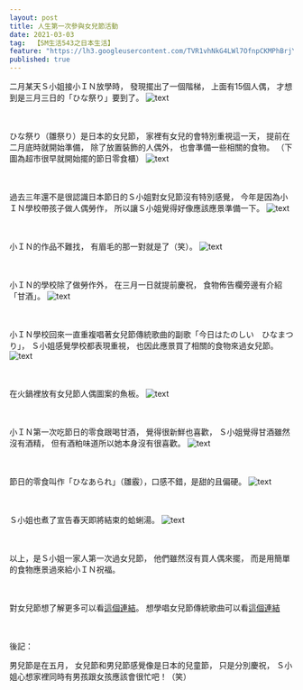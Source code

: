 ```yaml
---
layout: post
title: 人生第一次參與女兒節活動
date: 2021-03-03
tag:  【SM生活543之日本生活】
feature: "https://lh3.googleusercontent.com/TVR1vhNkG4LWl7OfnpCKMPhBrjYWErfJ44Faixyf0Gp921421uvY_nei0dwBb8X7KrphlS7pp5gzPMNew6cJYUQ6MewoW3s8zM8Z7hbgZxT6LY6jCdKlhvxwuFZHElyN6pe07E_Szyk=w2400"
published: true
---
```


二月某天Ｓ小姐接小ＩＮ放學時，
發現擺出了一個階梯，
上面有15個人偶，
才想到是三月三日的「ひな祭り」要到了。
![text](https://lh3.googleusercontent.com/_XIp03e91m2L-6UnkX38qkwSfJ_PWPa1LaLGMJA-z2jfZ9zL_5a8thl3qDzXUL0_5ULtpPizFhxydIlQyLLBDUdNJQszLAVOm_7SFGojUdud31cfB2gN-zhmJYTIw_gyO5_vxxPJJw4=w2400)


<br><br>
ひな祭り（雛祭り）是日本的女兒節，
家裡有女兒的會特別重視這一天，
提前在二月底時就開始準備，
除了放置裝飾的人偶外，
也會準備一些相關的食物。
（下圖為超市很早就開始擺的節日零食櫃）
![text](https://lh3.googleusercontent.com/LPVwhUxDXrmAnlMA_wNOFJLwdrMqYYyvh3mXZ60dAssirLOSgYq9TZuAx3HR9H_Uzmg0H9TbS_UXTqVmo93CHl_3aKJzOnc3dhUVzPco9ZpcMgm8D68QXV6PUJ-Jf8-HdbMo77JfYjQ=w2400)


<br><br>
過去三年還不是很認識日本節日的Ｓ小姐對女兒節沒有特別感覺，
今年是因為小ＩＮ學校帶孩子做人偶勞作，
所以讓Ｓ小姐覺得好像應該應景準備一下。
![text](https://lh3.googleusercontent.com/T3UnMoNMaVYbYJ8HJiz-PTBfkT2rdqJBmeVp-uAD8nG7Q95cl9RGTP2f4ixyifZMpeSBe7N0PLJzu3TjOKXXDdjO2krGLUPpTRgK9fJMLDYuH4ImYCdKrZVGf_reCNLCn2MYA1TiRC4=w2400)



<br><br>
小ＩＮ的作品不難找，
有眉毛的那一對就是了（笑）。
![text](https://lh3.googleusercontent.com/6zDtc_TB_vZNKMP1KmTVtM-ZwnfkvED65bK8kVahvGis1RlcZeUO-4Dww6-hyAWHZpPGn7IYKUZFcH3ymHqDKuOnqv8tvgfGzanH1a7oCQfEdBf1gEqGw67ksg1XC7sMnUSFh2oLH6U=w2400)


<br><br>
小ＩＮ的學校除了做勞作外，
在三月一日就提前慶祝，
食物佈告欄旁邊有介紹「甘酒」。
![text](https://lh3.googleusercontent.com/U7YY-3mDKtG5FBkeclMrwIwfNY5A7_nKZme6SO9-M6_BUNz985Df8rNF7I3HAyeFWz90Mv3U75K25aauZXU1-rVHdrSQUs38yOWemTY8tbJWgwoExJQyetVekvcIhQyhMhLVgnYbyMY=w2400)


<br><br>
小ＩＮ學校回來一直重複唱著女兒節傳統歌曲的副歌「今日はたのしい　ひなまつり」，
Ｓ小姐感覺學校都表現重視，
也因此應景買了相關的食物來過女兒節。
![text](https://lh3.googleusercontent.com/0kz69xTJLDsr6DaHyZslhA_StJ2pvtQRe3DrDWn7YbwORAHZmraS49WQsOBvUOG0hX3ShLRSPfMq5kTFv70OrMmpdMF4C_GZ-BioI8h_EVLMEgP6STUyhMPXoQ8sTBlVYZP-qFPn7J4=w2400)


<br><br>
在火鍋裡放有女兒節人偶圖案的魚板。
![text](https://lh3.googleusercontent.com/bmlCmDKj5nclHHj9oVEVPEIEnSjeO2f-jq_iH5R7yT7xsquq_e9YBiIjF-5E51VQge-_oFFNuLfXmlfugMqsWD5Vb-10Dk5X-X31ipsjJWt2pCv3Emxo9Q1UuhxasKjh_WDqSyNoO-c=w2400)


<br><br>
小ＩＮ第一次吃節日的零食跟喝甘酒，
覺得很新鮮也喜歡，
Ｓ小姐覺得甘酒雖然沒有酒精，
但有酒粕味道所以她本身沒有很喜歡。
![text](https://lh3.googleusercontent.com/gFThvoziEmCNVydRacP-YsteEEVyanP4nz85VLsL7b1DUZaS2T2gWUlPxeRD6pQ9DHkaiYuKRF2Lr-igddwEWFk7j0VB0jqAewZrlorc8Fcm96G433SU4twDv534gucsPmlzscuiIUo=w2400)


<br><br>
節日的零食叫作「ひなあられ」（雛霰），口感不錯，是甜的且偏硬。
![text](https://lh3.googleusercontent.com/easkT5ZL2U-QkbATE74ghMk1dQULF03ZISNU5M8d9lr2MB_YwnzO1t7LHTJG6hV7nHy4wGoMwPslyRhvjjB_h7LLJKKN-j8B5gDmRVyT7sGQj5-2LF3CE4irhVNvw-lVKoSxzXz9z68=w2400)


<br><br>
Ｓ小姐也煮了宣告春天即將結束的蛤蜊湯。
![text](https://lh3.googleusercontent.com/6UCPFgL1Nco6xCKQcQOvFvmnIjtsqI0N8vsuNOxBYEh0XFyM9wRCw542qdmLxXbh29yHBnw_iRTcgjkeRkjJ7TiPwQyeTs2_QvmWYWSQ2CEMNImZTucVb-cxqxmQk5kdLGgZOfz2foQ=w2400)


<br><br>
以上，是Ｓ小姐一家人第一次過女兒節，
他們雖然沒有買人偶來擺，
而是用簡單的食物應景過來給小ＩＮ祝福。


<br><br>
對女兒節想了解更多可以看[這個連結](https://livejapan.com/zh-tw/article-a0000994/)。
想學唱女兒節傳統歌曲可以看[這個連結](https://www.youtube.com/watch?v=ZutHBxf_5_A)


<br><br>
後記：

男兒節是在五月，
女兒節和男兒節感覺像是日本的兒童節，
只是分別慶祝，
Ｓ小姐心想家裡同時有男孩跟女孩應該會很忙吧！（笑）
